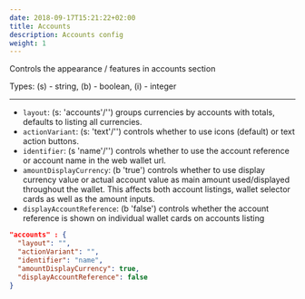 ```yaml
---
date: 2018-09-17T15:21:22+02:00
title: Accounts
description: Accounts config
weight: 1
---
```


Controls the appearance / features in accounts section

Types: (s) - string, (b) - boolean, (i) - integer

---

- `layout`: (s: 'accounts'/'') groups currencies by accounts with totals, defaults to listing all currencies.
- `actionVariant`: (s: 'text'/'') controls whether to use icons (default) or text action buttons.
- `identifier`: (s 'name'/'') controls whether to use the account reference or account name in the web wallet url.
- `amountDisplayCurrency`: (b 'true') controls whether to use display currency value or actual account value as main amount used/displayed throughout the wallet. This affects both account listings, wallet selector cards as well as the amount inputs.
- `displayAccountReference`: (b 'false') controls whether the account reference is shown on individual wallet cards on accounts listing

```json
"accounts" : {
  "layout": "",
  "actionVariant": "",
  "identifier": "name",
  "amountDisplayCurrency": true,
  "displayAccountReference": false
}
```
